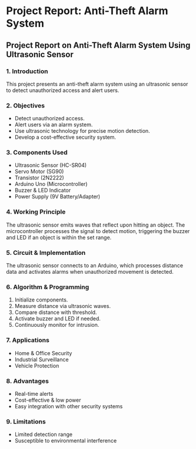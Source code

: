 # Project Report: Anti-Theft Alarm System

## Project Report on Anti-Theft Alarm System Using Ultrasonic Sensor

### 1. Introduction
This project presents an anti-theft alarm system using an ultrasonic sensor to detect unauthorized access and alert users.

### 2. Objectives
- Detect unauthorized access.
- Alert users via an alarm system.
- Use ultrasonic technology for precise motion detection.
- Develop a cost-effective security system.

### 3. Components Used
- Ultrasonic Sensor (HC-SR04)
- Servo Motor (SG90)
- Transistor (2N2222)
- Arduino Uno (Microcontroller)
- Buzzer & LED Indicator
- Power Supply (9V Battery/Adapter)

### 4. Working Principle
The ultrasonic sensor emits waves that reflect upon hitting an object. The microcontroller processes the signal to detect motion, triggering the buzzer and LED if an object is within the set range.

### 5. Circuit & Implementation
The ultrasonic sensor connects to an Arduino, which processes distance data and activates alarms when unauthorized movement is detected.

### 6. Algorithm & Programming
1. Initialize components.
2. Measure distance via ultrasonic waves.
3. Compare distance with threshold.
4. Activate buzzer and LED if needed.
5. Continuously monitor for intrusion.

### 7. Applications
- Home & Office Security
- Industrial Surveillance
- Vehicle Protection

### 8. Advantages
- Real-time alerts
- Cost-effective & low power
- Easy integration with other security systems

### 9. Limitations
- Limited detection range
- Susceptible to environmental interference